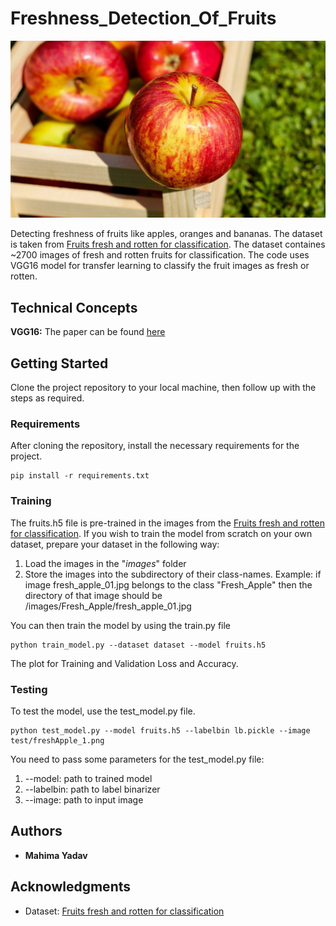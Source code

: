 # Freshness_Detection_Of_Fruits

![alt text](https://github.com/siddhesh1598/Freshness_Detection_Of_Fruits/blob/master/thumbnail.jpg?raw=true)

Detecting freshness of fruits like apples, oranges and bananas. The dataset is taken from [Fruits fresh and rotten for classification](https://www.kaggle.com/sriramr/fruits-fresh-and-rotten-for-classification). The dataset containes ~2700 images of fresh and rotten fruits for classification. The code uses VGG16 model for transfer learning to classify the fruit images as fresh or rotten. 


## Technical Concepts
**VGG16:** The paper can be found [here](https://arxiv.org/pdf/1705.03004.pdf)


## Getting Started

Clone the project repository to your local machine, then follow up with the steps as required.

### Requirements

After cloning the repository, install the necessary requirements for the project.
```
pip install -r requirements.txt
```

### Training

The fruits.h5 file is pre-trained in the images from the [Fruits fresh and rotten for classification](https://www.kaggle.com/sriramr/fruits-fresh-and-rotten-for-classification). If you wish to train the model from scratch on your own dataset, prepare your dataset in the following way:
1. Load the images in the "*images*" folder
2. Store the images into the subdirectory of their class-names. Example: if image fresh_apple_01.jpg belongs to the class "Fresh_Apple" then the directory of that image should be /images/Fresh_Apple/fresh_apple_01.jpg

You can then train the model by using the train.py file
```
python train_model.py --dataset dataset --model fruits.h5
```

The plot for Training and Validation Loss and Accuracy.

### Testing

To test the model, use the test_model.py file. 
```
python test_model.py --model fruits.h5 --labelbin lb.pickle --image test/freshApple_1.png
```

You need to pass some parameters for the test_model.py file:
1. --model: path to trained model <br>
2. --labelbin: path to label binarizer <br>
3. --image: path to input image <br>


## Authors

* **Mahima Yadav** 


## Acknowledgments

* Dataset: [Fruits fresh and rotten for classification](https://www.kaggle.com/sriramr/fruits-fresh-and-rotten-for-classification) <br>
